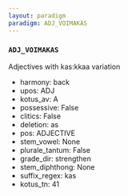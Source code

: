 ```yaml
---
layout: paradigm
paradigm: ADJ_VOIMAKAS
---
```

### ` ADJ_VOIMAKAS `

Adjectives with kas:kkaa variation
* harmony: back
* upos: ADJ
* kotus_av: A
* possessive: False
* clitics: False
* deletion: as
* pos: ADJECTIVE
* stem_vowel: None
* plurale_tantum: False
* grade_dir: strengthen
* stem_diphthong: None
* suffix_regex: kas
* kotus_tn: 41
